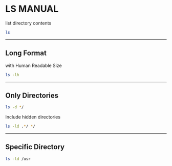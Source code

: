 # LS MANUAL

list directory contents

```bash
ls
```

---

## Long Format

with Human Readable Size

```bash
ls -lh
```

---

## Only Directories

```bash
ls -d */
```

Include hidden directories

```bash
ls -ld .*/ */
```

---

## Specific Directory

```bash
ls -ld /usr
```
